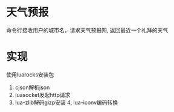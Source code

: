 # 天气预报
 命令行接收用户的城市名，请求天气预报网, 返回最近一个礼拜的天气
 
# 实现
使用luarocks安装包
1. cjson解析json
2. luasocket发起http请求
3. lua-zlib解码gizp安装
4, lua-iconv编码转换